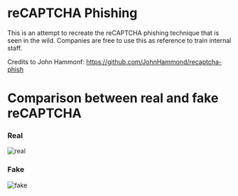 # reCAPTCHA Phishing 
This is an attempt to recreate the reCAPTCHA phishing technique that is seen in the wild. Companies are free to use this as reference to train internal staff.

Credits to John Hammonf: https://github.com/JohnHammond/recaptcha-phish

# Comparison between real and fake reCAPTCHA

### Real 
![real](https://github.com/user-attachments/assets/84ae5a00-5bf1-46e7-9005-750bd3388ec7)

### Fake
![fake](https://github.com/user-attachments/assets/9784b574-0d22-4078-9f0f-e4e43ebfb5a8)
